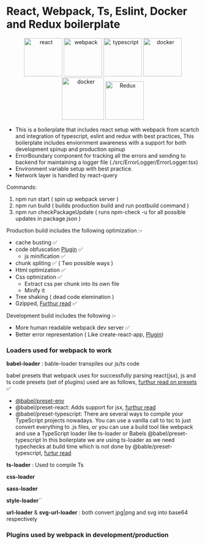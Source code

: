 # **React, Webpack, Ts, Eslint, Docker and Redux boilerplate**

<p align="center">
  <img src="https://upload.wikimedia.org/wikipedia/commons/a/a7/React-icon.svg" alt="react" width="100"/>
  <img src="https://webpack.js.org/assets/icon-square-big.svg" alt="webpack" width="100">
  <img src="https://upload.wikimedia.org/wikipedia/commons/4/4c/Typescript_logo_2020.svg" alt="typescript" width="100">
  <img src="https://upload.wikimedia.org/wikipedia/commons/e/e3/ESLint_logo.svg" alt="docker" width="100"/>
  <img src="https://www.docker.com/wp-content/uploads/2022/03/Moby-logo.png" alt="docker" width="110"/>
  <img src="https://raw.githubusercontent.com/reduxjs/redux/master/logo/logo.png" alt="Redux" width="100"/>
</p>

- This is a boilerplate that includes react setup with webpack from scartch and integration of
  typescript, eslint and redux with best practices, This boilerplate includes enviornment awareness with a support for both development spinup and production spinup
- ErrorBoundary component for tracking all the errors and sending to backend for
  maintaining a logger file (./src/ErrorLogger/ErrorLogger.tsx)
- Environment variable setup with best practice.
- Network layer is handled by react-query

Commands:

1. npm run start ( spin up webpack server )
2. npm run build ( builds production build and run postbuild command )
3. npm run checkPackageUpdate ( runs npm-check -u for all possible updates in package.json )

Production build includes the following optimization :-

- cache busting :white_check_mark:
- code obfuscation [Plugin](https://www.npmjs.com/package/webpack-obfuscator) :white_check_mark:
  - js minification :white_check_mark:
- chunk spliting :white_check_mark: ( Two possible ways )
- Html optimization :white_check_mark:
- Css optmization :white_check_mark:
  - Extract css per chunk into its own file
  - Minify it
- Tree shaking ( dead code elemination )
- Gzipped, [Furthur read](https://stackoverflow.com/questions/50442039/compression-webpack-plugin) :white_check_mark:

Development build includes the following :-

- More human readable webpack dev server :white_check_mark:
- Better error representation ( Like create-react-app, [Plugin](https://www.npmjs.com/package/error-overlay-webpack-plugin))

### Loaders used for webpack to work

**babel-loader** :
bable-loader transpiles our js/ts code

babel presets that webpack uses for successfully parsing react(jsx), js and ts code
presets (set of plugins) used are as follows, [furthur read on presets](https://www.newline.co/fullstack-react/articles/what-are-babel-plugins-and-presets/) :white_check_mark:

- [@babel/preset-env](https://babeljs.io/docs/en/babel-preset-env)
- @babel/preset-react:
  Adds support for jsx, [furthur read](https://babeljs.io/docs/en/babel-preset-react)
- @babel/preset-typescript:
  There are several ways to compile your TypeScript projects nowadays. You can use a vanilla call to tsc to just convert everything to .js files, or you can use a build tool like webpack and use a TypeScript loader like ts-loader or Babels @babel/preset-typescript
  In this boilerplate we are using ts-loader as we need typechecks at build time which is not done by
  @bable/preset-typescript, [furtur read](https://evanlouie.github.io/posts/typescript-babel-preset-typescript-ts-loader)

**ts-loader** :
Used to compile Ts

**css-loader**

**sass-loader**

**style-loader**``

**url-loader** & **svg-url-loader** :
both convert jpg|png and svg into base64 respectively

### Plugins used by webpack in development/production
